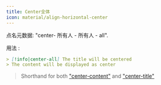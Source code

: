 ```yaml
---
title: Center全体
icon: material/align-horizontal-center
---
```


点名元数据: "center- 所有人 - 所有人 - all".

用法 :
```md
> [!info|center-all] The title will be centered
> The content will be displayed as center
```
> Shorthand for both ["center-content"](../content-styling/page-3.md) and ["center-title"](../title-styling/page-13.md)